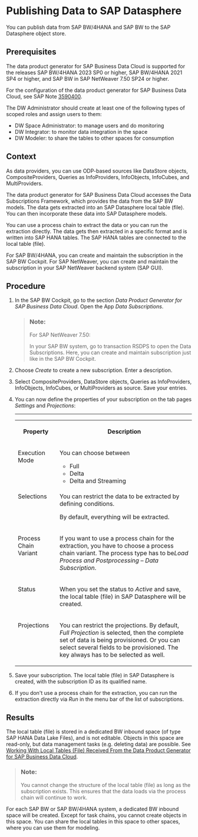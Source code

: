 <!-- loio58588fb42777455695f66b6ec8980ef3 -->

# Publishing Data to SAP Datasphere

You can publish data from SAP BW/4HANA and SAP BW to the SAP Datasphere object store.



<a name="loio58588fb42777455695f66b6ec8980ef3__prereq_smm_vbb_t2c"/>

## Prerequisites

The data product generator for SAP Business Data Cloud is supported for the releases SAP BW/4HANA 2023 SP0 or higher, SAP BW/4HANA 2021 SP4 or higher, and SAP BW in SAP NetWeaver 7.50 SP24 or higher.

For the configuration of the data product generator for SAP Business Data Cloud, see SAP Note [3590400](https://me.sap.com/notes/3590400).

The DW Administrator should create at least one of the following types of scoped roles and assign users to them:

-   DW Space Administrator: to manage users and do monitoring
-   DW Integrator: to monitor data integration in the space
-   DW Modeler: to share the tables to other spaces for consumption



## Context

As data providers, you can use ODP-based sources like DataStore objects, CompositeProviders, Queries as InfoProviders, InfoObjects, InfoCubes, and MultiProviders.

The data product generator for SAP Business Data Cloud accesses the Data Subscriptions Framework, which provides the data from the SAP BW models. The data gets extracted into an SAP Datasphere local table \(file\). You can then incorporate these data into SAP Datasphere models.

You can use a process chain to extract the data or you can run the extraction directly. The data gets then extracted in a specific format and is written into SAP HANA tables. The SAP HANA tables are connected to the local table \(file\).

For SAP BW/4HANA, you can create and maintain the subscription in the SAP BW Cockpit. For SAP NetWeaver, you can create and maintain the subscription in your SAP NetWeaver backend system \(SAP GUI\).



## Procedure

1.  In the SAP BW Cockpit, go to the section *Data Product Generator for SAP Business Data Cloud*. Open the App *Data Subscriptions*.

    > ### Note:  
    > For SAP NetWeaver 7.50:
    > 
    > In your SAP BW system, go to transaction RSDPS to open the Data Subscriptions. Here, you can create and maintain subscription just like in the SAP BW Cockpit.

2.  Choose *Create* to create a new subscription. Enter a description.

3.  Select CompositeProviders, DataStore objects, Queries as InfoProviders, InfoObjects, InfoCubes, or MultiProviders as source. Save your entries.

4.  You can now define the properties of your subscription on the tab pages *Settings* and *Projections*:

    ****


    <table>
    <tr>
    <th valign="top">

    Property
    
    </th>
    <th valign="top">

    Description
    
    </th>
    </tr>
    <tr>
    <td valign="top">
    
    Execution Mode
    
    </td>
    <td valign="top">
    
    You can choose between

    -   Full
    -   Delta
    -   Delta and Streaming


    
    </td>
    </tr>
    <tr>
    <td valign="top">
    
    Selections
    
    </td>
    <td valign="top">
    
    You can restrict the data to be extracted by defining conditions.

    By default, everything will be extracted.
    
    </td>
    </tr>
    <tr>
    <td valign="top">
    
    Process Chain Variant
    
    </td>
    <td valign="top">
    
    If you want to use a process chain for the extraction, you have to choose a process chain variant. The process type has to be*Load Process and Postprocessing – Data Subscription*.
    
    </td>
    </tr>
    <tr>
    <td valign="top">
    
    Status
    
    </td>
    <td valign="top">
    
    When you set the status to *Active* and save, the local table \(file\) in SAP Datasphere will be created.
    
    </td>
    </tr>
    <tr>
    <td valign="top">
    
    Projections
    
    </td>
    <td valign="top">
    
    You can restrict the projections. By default, *Full Projection* is selected, then the complete set of data is being provisioned. Or you can select several fields to be provisioned. The key always has to be selected as well.
    
    </td>
    </tr>
    </table>
    
5.  Save your subscription. The local table \(file\) in SAP Datasphere is created, with the subscription ID as its qualified name.

6.  If you don't use a process chain for the extraction, you can run the extraction directly via *Run* in the menu bar of the list of subscriptions.




<a name="loio58588fb42777455695f66b6ec8980ef3__result_zbq_11b_t2c"/>

## Results

The local table \(file\) is stored in a dedicated BW inbound space \(of type SAP HANA Data Lake Files\), and is not editable. Objects in this space are read-only, but data management tasks \(e.g. deleting data\) are possible. See [Working With Local Tables \(File\) Received From the Data Product Generator for SAP Business Data Cloud](working-with-local-tables-file-received-from-the-data-product-generator-for-sap-business-72a055f.md).

> ### Note:  
> You cannot change the structure of the local table \(file\) as long as the subscription exists. This ensures that the data loads via the process chain will continue to work.

For each SAP BW or SAP BW/4HANA system, a dedicated BW inbound space will be created. Except for task chains, you cannot create objects in this space. You can share the local tables in this space to other spaces, where you can use them for modeling.

